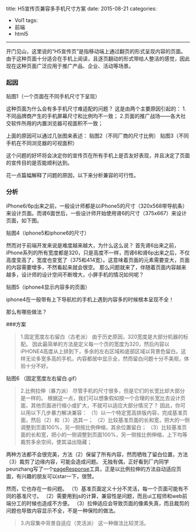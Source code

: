 title: H5宣传页兼容多手机尺寸方案
date: 2015-08-21
categories:
- Vol1
tags:
- 前端
- html5
---

开门见山，这里说的“H5宣传页”是指移动端上通过翻页的形式呈现内容的页面。由于这种页面十分适合在手机上阅读，且逐页翻动的形式带给人整洁的感觉，因此现在这种页面广泛应用于推广产品、企业、活动等场景。

### 起因

贴图1（一个页面在不同手机尺寸下呈现）

这种页面为什么会有多手机尺寸难适配的问题？
这是由两个主要原因引起的：
1.不同品牌商产生的手机屏幕尺寸和比例均不一致；
2.页面的推广战场——各大社交软件所用的内置浏览器可视面积不一致；

上面的原因可以通过几张图来表述：
贴图2（不同厂商的尺寸比例）
贴图3（不同手机在不同浏览器的可视面积）

这个问题的好坏将会决定你的宣传页在所有手机上是否友好表现，并且决定了页面的宣传目的是否能顺利达到。

花一点篇幅解释了问题的原因，以下来分析兼容的可行性。

### 分析

iPhone6/6p出来之前，一般设计师都是以iPhone5的尺寸（320x568带导航条）来设计页面。而肾6面世后，一些设计师开始使用肾6的尺寸（375x667）来设计页面，如下图。

贴图4（iphone5和iphone6的尺寸）

然而对于前端开发来说是难度越来越大，为什么这么说？
首先肾6出来之前，iPhone系列的所有宽度都是320，只是高度不一样，而肾6和肾6p出来之后，不仅高度变高了，宽度也变宽了（375和414宽）。这意味着页面的元素需要变大，页面的内容需要增多，不然看起来就会很空。
那么问题就来了，伴随着页面内容越来越多，设计师的设计空间不断增大，小屏手机的情况如何呢？

贴图5（iphone4显示内容多的页面）

iphone4在一般带有上下导航栏的手机上遇到内容多的时候根本呈现不全！

那么有哪些做法？

###方案

> 1.固定宽度左右留白（古老派）
由于历史原因，320宽度是大部分机器的标配。
因此最简单的方法是定义每一个页的宽度为320，然后内容以iPHONE4高度从上排到下，多余的左右区域和底部区域以背景色留白。这样无论多宽多高的手机，内容都居中显示全，然而留白问题十分不美观，体验十分不好。

贴图6 （固定宽度左右留白.gif）

> 2.比例拉伸（暴力派）
尽管手机的尺寸很多，但是它们的长宽比却大部分是一样的。
根据这一点，我们可以想象假如按一个合理的长宽比去设计页面，其他页面进行缩小或扩大，不就可以适应大部分情况了？
因此，你可以用以下几步暴力解决兼容：
（1）以一个特定宽高排版内容，完成基准页面，然后（2）和（3）选其一；
（2）比较基准页面的长和宽，把大的一侧调整到页面100%，另一侧按比例伸缩，其余位置留白；
（3）比较基准页面的长和宽，把小的一侧调整到页面100%，另一侧按比例伸缩，上下均等裁剪多余空间，使其溢出隐藏；

两种方法都不会很完美，方法（2）保留了所有内容，然而牺牲了留白位置，方法（3）裁剪了边缘内容，可能会造成问题。
无独有偶，正好看到厂内同学peunzhang写了一个[pageResponse](https://github.com/peunzhang/pageResponse)工具，正是以比例拉伸的方法自动适应页面，有兴趣的朋友可以star一下，很赞。

然而，它也存在一些问题。
（1）基准页面定义十分不灵活，每一个页面可能有不同的基准尺寸。
（2）需要用到js的计算，兼容性是问题，而且ui工程师和web前端分工的时候也造成不方便。
（3）拉伸适应会导致页面的像素失真，而且裁剪的问题也导致内容显示不全，不是一种保险的做法。

> 3.内容集中背景自适应（灵活派）
这一种做法比较灵活。






